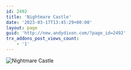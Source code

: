 ```yaml
---
id: 2492
title: 'Nightmare Castle'
date: '2023-03-17T13:45:29+00:00'
layout: page
guid: 'http://new.andydixon.com/?page_id=2492'
trx_addons_post_views_count:
    - '1'
---
```


![Nightmare Castle](https://i0.wp.com/assets.g8x2.ldn.idrivee2-23.com/posters/Nightmare%20Castle%2003.jpg?w=1200&ssl=1 "Nightmare Castle")